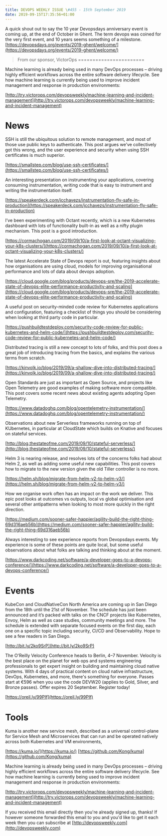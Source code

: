 ```yaml
---
title: DEVOPS WEEKLY ISSUE \#455 - 15th September 2019 
date: 2019-09-15T17:35:56+01:00
---
```


A quick shout out to say the 10 year Devopsdays anniversary event is coming up, at the end of October in Ghent. The term devops was coined for the very first event, and 10 years seems something of a milestone. [https://devopsdays.org/events/2019-ghent/welcome/](https://devopsdays.org/events/2019-ghent/welcome/)


>From our sponsor, VictorOps
=======================

Machine learning is already being used in many DevOps processes – driving highly efficient workflows across the entire software delivery lifecycle. See how machine learning is currently being used to improve incident management and response in production environments:

[http://try.victorops.com/devopsweekly/machine-learning-and-incident-management](http://try.victorops.com/devopsweekly/machine-learning-and-incident-management)


News
====

SSH is still the ubiquitous solution to remote management, and most of those use public keys to authenticate. This post argues we’ve collectively got this wrong, and the user experience and security when using SSH certificates is much superior.

[https://smallstep.com/blog/use-ssh-certificates/](https://smallstep.com/blog/use-ssh-certificates/)


An interesting presentation on instrumenting your applications, covering consuming instrumentation, writing code that is easy to instrument and writing the instrumentation itself.

[https://speakerdeck.com/jcchavezs/instrumentation-fly-safe-in-production](https://speakerdeck.com/jcchavezs/instrumentation-fly-safe-in-production)


I’ve been experimenting with Octant recently, which is a new Kubernetes dashboard with lots of functionality built-in as well as a nifty plugin mechanism. This post is a good introduction.

[https://cormachogan.com/2019/09/10/a-first-look-at-octant-visualizing-your-k8s-clusters/](https://cormachogan.com/2019/09/10/a-first-look-at-octant-visualizing-your-k8s-clusters/)


The latest Accelerate State of Devops report is out, featuring insights about how organisations are using cloud, models for improving organisational performance and lots of data about devops adoption.

[https://cloud.google.com/blog/products/devops-sre/the-2019-accelerate-state-of-devops-elite-performance-productivity-and-scaling](https://cloud.google.com/blog/products/devops-sre/the-2019-accelerate-state-of-devops-elite-performance-productivity-and-scaling)


A useful post on security-minded code review for Kubernetes applications and configuration, featuring a checklist of things you should be considering when looking at third party code in particular.

[https://pushbuildtestdeploy.com/security-code-review-for-public-kubernetes-and-helm-code/](https://pushbuildtestdeploy.com/security-code-review-for-public-kubernetes-and-helm-code/)


Distributed tracing is still a new concept to lots of folks, and this post does a great job of introducing tracing from the basics, and explains the various terms from scratch.

[https://kinvolk.io/blog/2019/09/a-shallow-dive-into-distributed-tracing/](https://kinvolk.io/blog/2019/09/a-shallow-dive-into-distributed-tracing/)


Open Standards are just as important as Open Source, and projects like Open Telemetry are good examples of making software more compatible. This post covers some recent news about existing agents adopting Open Telemetry.

[https://www.datadoghq.com/blog/opentelemetry-instrumentation/](https://www.datadoghq.com/blog/opentelemetry-instrumentation/)


Observations about new Serverless frameworks running on top of KUbernetes, in particular at CloudState which builds on Knative and focuses on stateful services.

[http://blog.thestateofme.com/2019/09/10/stateful-serverless/](http://blog.thestateofme.com/2019/09/10/stateful-serverless/)


Helm 3 is nearing release, and resolves lots of the concerns folks had about Helm 2, as well as adding some useful new capabilities. This post covers how to migrate to the new version given the old Tiller controller is no more.

[https://helm.sh/blog/migrate-from-helm-v2-to-helm-v3/](https://helm.sh/blog/migrate-from-helm-v2-to-helm-v3/)


How we organise work often has an impact on the work we deliver. This epic post looks at outcomes vs outputs, local vs global optimisation and several other antipatterns when looking to most more quickly in the right direction.

[https://medium.com/sooner-safer-happier/agility-build-the-right-thing-69d316aeb56b](https://medium.com/sooner-safer-happier/agility-build-the-right-thing-69d316aeb56b)


Always interesting to see experience reports from Devopsdays events. My experience is some of these points are quite local, but some useful observations about what folks are talking and thinking about at the moment.

[https://www.darkcoding.net/software/a-developer-goes-to-a-devops-conference/](https://www.darkcoding.net/software/a-developer-goes-to-a-devops-conference/)


Events
======

KubeCon and CloudNativeCon North America are coming up in San Diego from the 18th until the 21st of November. The schedule has just been announced and it’s packed with talks on the CNCF projects like Kubernetes, Envoy, Helm as well as case studies, community meetings and more. The schedule is extended with separate focused events on the first day, each one on a specific topic including security, CI/CD and Observability. Hope to see a few readers in San Diego.

[http://bit.ly/2ko9SrP](http://bit.ly/2ko9SrP)


The O'Reilly Velocity Conference heads to Berlin, 4–7 November. Velocity is the best place on the planet for web ops and systems engineering professionals to get expert insight on building and maintaining cloud native systems. With 4 days of practical content on cloud native infrastructure, DevOps, Kubernetes, and more, there's something for everyone. Passes start at €596 when you use the code DEVW20 (applies to Gold, Silver, and Bronze passes). Offer expires 20 September. Register today!

[https://oreil.ly/99PIf](https://oreil.ly/99PIf)


Tools
=====

Kuma is another new service mesh, described as a universal control-plane for Service Mesh and Microservices that can run and be operated natively across both Kubernetes and VM environments,

[https://kuma.io/](https://kuma.io/)
[https://github.com/Kong/kuma](https://github.com/Kong/kuma)



Machine learning is already being used in many DevOps processes – driving highly efficient workflows across the entire software delivery lifecycle. See how machine learning is currently being used to improve incident management and response in production environments:

[http://try.victorops.com/devopsweekly/machine-learning-and-incident-management](http://try.victorops.com/devopsweekly/machine-learning-and-incident-management)


If you received this email directly then you're already signed up, thanks! If however someone forwarded this email to you and you'd like to get it each week then you can subscribe at [http://devopsweekly.com](http://devopsweekly.com)

